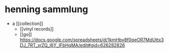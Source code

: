# henning sammlung

- a [[collection]]
  - [[vinyl records]]
  - [[go]] https://docs.google.com/spreadsheets/d/1kmHbv8f0qeOR7MdUttx3DJ_7RT_xrZQ_l6Y_IFbHqMA/edit#gid=626282826

